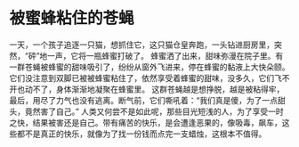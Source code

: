 # 被蜜蜂粘住的苍蝇
一天，一个孩子追逐一只猫，想抓住它，这只猫仓皇奔跑，一头钻进厨房里，突然，“砰”地一声，它将一瓶蜂蜜打破了。 
蜂蜜洒了出来，甜味弥漫在院子里。有一群苍蝇被蜂蜜的甜味吸引了，纷纷从窗外飞进来，停在蜂蜜的黏液上大快朵颐。 
它们没注意到双脚已被被蜂蜜粘住了，依然享受着蜂蜜的甜味，没多久，它们飞不开也动不了，身体渐渐地凝聚在蜂蜜里。 
这群苍蝇越是想挣脱，越是被粘得牢，最后，用尽了力气也没有逃离。断气前，它们嘶吼着：“我们真是傻，为了一点甜头，竟然害了自己。” 
人类又何尝不是如此呢，那些目光短浅的人，为了享受一时之快，结果被害还是自己。带有痛苦的快乐，是会遭逢恶果的，像吸毒，飙车，这些都不是真正的快乐，就像为了找一份钱而点完一支蜡烛，这根本不值得。
  